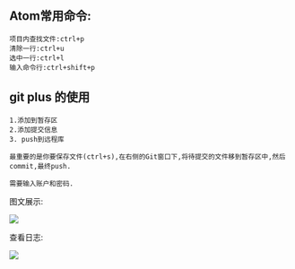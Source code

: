 ## Atom常用命令:
```
项目内查找文件:ctrl+p
清除一行:ctrl+u
选中一行:ctrl+l
输入命令行:ctrl+shift+p
```
## git plus 的使用
```
1.添加到暂存区
2.添加提交信息
3. push到远程库

最重要的是你要保存文件(ctrl+s),在右侧的Git窗口下,将待提交的文件移到暂存区中,然后commit,最终push.

需要输入账户和密码.
```
图文展示:

![](http://upload-images.jianshu.io/upload_images/7505161-b0549b709222eb33.png?imageMogr2/auto-orient/strip%7CimageView2/2/w/1240)

查看日志:

![](http://upload-images.jianshu.io/upload_images/7505161-d84110d6f6fc9bcd.png?imageMogr2/auto-orient/strip%7CimageView2/2/w/1240)
